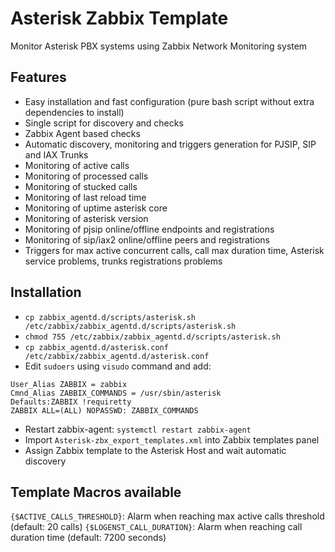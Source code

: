 # Asterisk Zabbix Template
Monitor Asterisk PBX systems using Zabbix Network Monitoring system

## Features
- Easy installation and fast configuration (pure bash script without extra dependencies to install)
- Single script for discovery and checks
- Zabbix Agent based checks
- Automatic discovery, monitoring and triggers generation for PJSIP, SIP and IAX Trunks
- Monitoring of active calls
- Monitoring of processed calls
- Monitoring of stucked calls
- Monitoring of last reload time
- Monitoring of uptime asterisk core
- Monitoring of asterisk version
- Monitoring of pjsip online/offline endpoints and registrations
- Monitoring of sip/iax2 online/offline peers and registrations
- Triggers for max active concurrent calls, call max duration time, Asterisk service problems, trunks registrations problems

## Installation
- `cp zabbix_agentd.d/scripts/asterisk.sh /etc/zabbix/zabbix_agentd.d/scripts/asterisk.sh`
- `chmod 755 /etc/zabbix/zabbix_agentd.d/scripts/asterisk.sh`
- `cp zabbix_agentd.d/asterisk.conf /etc/zabbix/zabbix_agentd.d/asterisk.conf`
- Edit `sudoers` using `visudo` command and add:
```
User_Alias ZABBIX = zabbix
Cmnd_Alias ZABBIX_COMMANDS = /usr/sbin/asterisk
Defaults:ZABBIX !requiretty
ZABBIX ALL=(ALL) NOPASSWD: ZABBIX_COMMANDS
```
- Restart zabbix-agent: `systemctl restart zabbix-agent `
- Import `Asterisk-zbx_export_templates.xml` into Zabbix templates panel
- Assign Zabbix template to the Asterisk Host and wait automatic discovery


## Template Macros available
`{$ACTIVE_CALLS_THRESHOLD}`: Alarm when reaching max active calls threshold (default: 20 calls)
`{$LOGENST_CALL_DURATION}`: Alarm when reaching call duration time (default: 7200 seconds)
